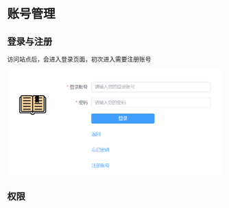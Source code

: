 # 账号管理

## 登录与注册

访问站点后，会进入登录页面，初次进入需要注册账号

![image-20240531141452195](02-用户手册.assets/image-20240531141452195.png)



## 权限